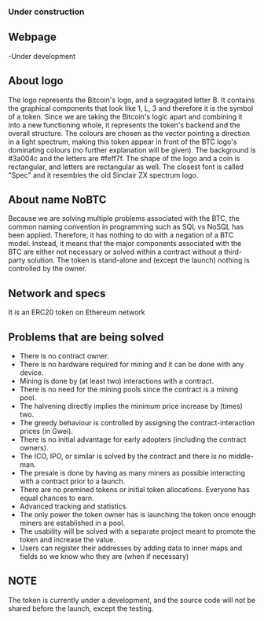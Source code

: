 ### Under construction

## Webpage
-Under development

## About logo
The logo represents the Bitcoin's logo, and a segragated letter B. It contains the graphical components that look like 1, L, 3 and therefore it is the symbol of a token.
Since we are taking the Bitcoin's logic apart and combining it into a new functioning whole, it represents the token's backend and the overall structure. The colours are chosen as the vector pointing a direction in a light spectrum, making this token appear in front of the BTC logo's dominating colours (no further explanation will be given). The background is #3a004c and the letters are #feff7f. The shape of the logo and a coin is rectangular, and letters are rectangular as well. The closest font is called "Spec" and it resembles the old Sinclair ZX spectrum logo.

## About name NoBTC
Because we are solving multiple problems associated with the BTC, the common naming convention in programming such as SQL vs NoSQL has been applied. Therefore, it has nothing to do with a negation of a BTC model. Instead, it means that the major components associated with the BTC are either not necessary or solved within a contract without a third-party solution. The token is stand-alone and (except the launch) nothing is controlled by the owner.

## Network and specs
It is an ERC20 token on Ethereum network

## Problems that are being solved
- There is no contract owner.
- There is no hardware required for mining and it can be done with any device.
- Mining is done by (at least two) interactions with a contract.
- There is no need for the mining pools since the contract is a mining pool.
- The halvening directly implies the minimum price increase by (times) two.
- The greedy behaviour is controlled by assigning the contract-interaction prices (in Gwei).
- There is no initial advantage for early adopters (including the contract owners).
- The ICO, IPO, or similar is solved by the contract and there is no middle-man.
- The presale is done by having as many miners as possible interacting with a contract prior to a launch.
- There are no premined tokens or initial token allocations. Everyone has equal chances to earn.
- Advanced tracking and statistics.
- The only power the token owner has is launching the token once enough miners are established in a pool.
- The usability will be solved with a separate project meant to promote the token and increase the value.
- Users can register their addresses by adding data to inner maps and fields so we know who they are (when if necessary)

## NOTE
The token is currently under a development, and the source code will not be shared before the launch, except the testing.
